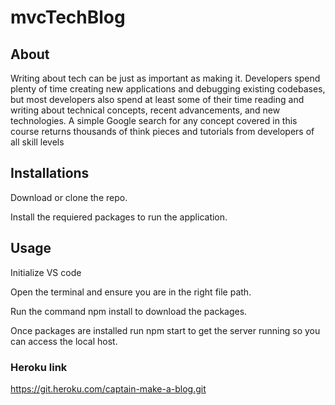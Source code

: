 # mvcTechBlog
## About 
Writing about tech can be just as important as making it. Developers spend plenty of time creating new applications and debugging existing codebases, but most developers also spend at least some of their time reading and writing about technical concepts, recent advancements, and new technologies. A simple Google search for any concept covered in this course returns thousands of think pieces and tutorials from developers of all skill levels
## Installations 
Download or clone the repo.

Install the requiered packages to run the application.
## Usage
Initialize VS code

Open the terminal and ensure you are in the right file path.

Run the command npm install to download the packages.

Once packages are installed run npm start to get the server running so you can access the local host.
### Heroku link
https://git.heroku.com/captain-make-a-blog.git
